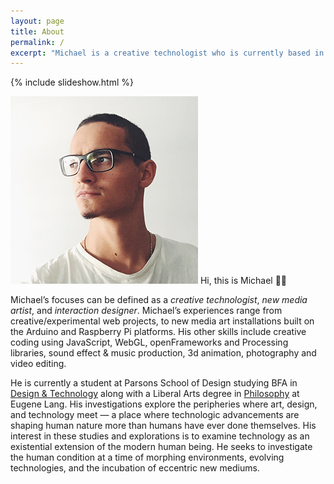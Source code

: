 ```yaml
---
layout: page
title: About
permalink: /
excerpt: "Michael is a creative technologist who is currently based in New York. His focus includes speculative new media art installations, as well as interaction design."
---
```


{% include slideshow.html %}

<p><img src="assets/img/head.jpg" id="portrait" alt="" /> Hi, this is Michael 👋🏼</p>

Michael’s focuses can be defined as a *creative technologist*, *new media artist*, and *interaction designer*. Michael’s experiences range from creative/experimental web projects, to new media art installations built on the Arduino and Raspberry Pi platforms. His other skills include creative coding using JavaScript, WebGL, openFrameworks and Processing libraries, sound effect & music production, 3d animation, photography and video editing.

He is currently a student at Parsons School of Design studying BFA in [Design & Technology](http://www.newschool.edu/parsons/bfa-design-technology/) along with a Liberal Arts degree in [Philosophy](http://www.newschool.edu/lang/philosophy/) at Eugene Lang. His investigations explore the peripheries where art, design, and technology meet — a place where technologic advancements are shaping human nature more than humans have ever done themselves. His interest in these studies and explorations is to examine technology as an existential extension of the modern human being. He seeks to investigate the human condition at a time of morphing environments, evolving technologies, and the incubation of eccentric new mediums.
